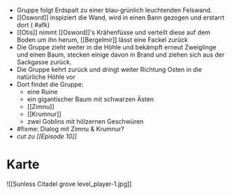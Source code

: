 
- Gruppe folgt Erdspalt zu einer blau-grünlich leuchtenden Felswand.
- [[Osword]] inspiziert die Wand, wird in einen Bann gezogen und erstarrt dort ( #afk)
- [[Otis]] nimmt [[Osword]]'s Krähenfüsse und verteilt diese auf dem Boden um ihn herum, [[Bergelmir]] lässt eine Fackel zurück
- Die Gruppe zieht weiter in die Höhle und bekämpft erneut Zweiglinge und einen Baum, stecken einige davon in Brand und ziehen sich aus der Sackgasse zurück.
- Die Gruppe kehrt zurück und dringt weiter Richtung Osten in die natürliche Höhle vor
- Dort findet die Gruppe:
	- eine Ruine
	 - ein gigantischer Baum mit schwarzen Ästen
	 - [[Zimnu]]
	 - [[Krumnur]]
	 - zwei Goblins mit hölzernen Geschwüren
 - #fixme: Dialog mit Zimnu & Krumnur?
 - *cut zu [[Episode 10]]*
# Karte
![[Sunless Citadel grove level_player-1.jpg]]